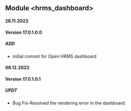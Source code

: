 ## Module <hrms_dashboard>

#### 28.11.2023
#### Version 17.0.1.0.0
##### ADD
- Initial commit for Open HRMS dashboard

#### 08.12.2023
#### Version 17.0.1.0.1
##### UPDT
- Bug Fix-Resolved the rendering error in the dashboard.
